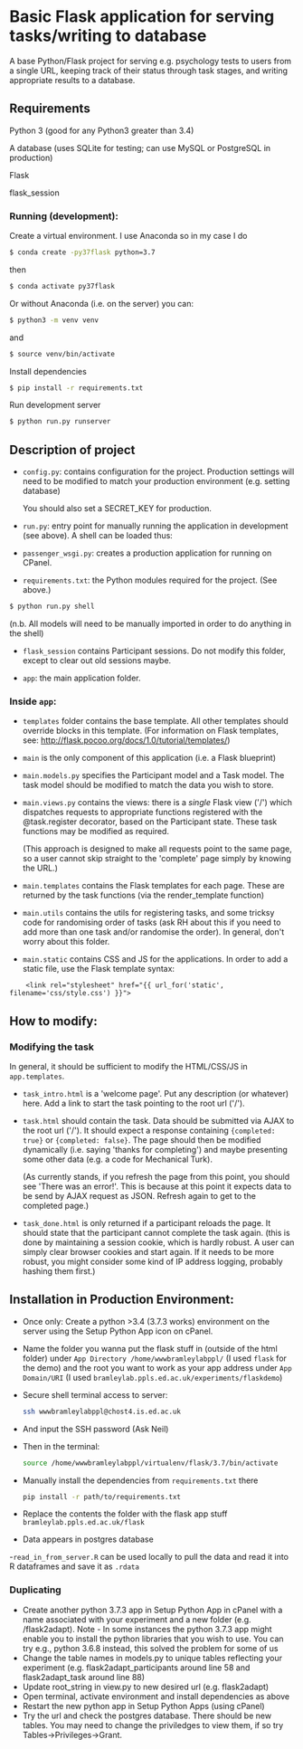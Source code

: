 Basic Flask application for serving tasks/writing to database
=============================================================

A base Python/Flask project for serving e.g. psychology tests to
users from a single URL, keeping track of their status through task stages,
and writing appropriate results to a database.

## Requirements

Python 3 (good for any Python3 greater than 3.4)

A database (uses SQLite for testing; can use MySQL or PostgreSQL in production)

Flask

flask_session


### Running (development):

Create a virtual environment.  I use Anaconda so in my case I do


```bash
$ conda create -py37flask python=3.7
```
then
```bash
$ conda activate py37flask
```

Or without Anaconda (i.e. on the server) you can:

```bash
$ python3 -m venv venv
```
and
```bash
$ source venv/bin/activate
```



Install dependencies

```bash
$ pip install -r requirements.txt
```

Run development server

```bash
$ python run.py runserver
```


## Description of project


- `config.py`: contains configuration for the project. Production settings will need to be modified to 
	match your production environment (e.g. setting database)

	You should also set a SECRET_KEY for production.
- `run.py`: entry point for manually running the application in development (see above). A shell can be loaded thus:
- `passenger_wsgi.py`: creates a production application for running on CPanel.
- `requirements.txt`: the Python modules required for the project. (See above.)


```bash
$ python run.py shell
```

(n.b. All models will need to be manually imported in order to do anything in the shell)


- `flask_session` contains Participant sessions. Do not modify this folder, except to clear out old sessions maybe.

- `app`: the main application folder. 


### Inside `app`:

- `templates` folder contains the base template. All other templates should override blocks in this template.
(For information on Flask templates, see: http://flask.pocoo.org/docs/1.0/tutorial/templates/)

- `main` is the only component of this application (i.e. a Flask blueprint)
- `main.models.py` specifies the Participant model and a Task model. The task model should be modified
	to match the data you wish to store.
- `main.views.py` contains the views: there is a *single* Flask view ('/') which dispatches requests
	to appropriate functions registered with the @task.register decorator, based on the Participant state.
	These task functions may be modified as required.

	(This approach is designed to make all requests point to the same page, so a user cannot skip straight to the
	'complete' page simply by knowing the URL.)

- `main.templates` contains the Flask templates for each page. These are returned by the task functions (via the render_template function)
- `main.utils` contains the utils for registering tasks, and some tricksy code for randomising order of tasks (ask RH about this if you need
to add more than one task and/or randomise the order). In general, don't worry about this folder.
- `main.static` contains CSS and JS for the applications. In order to add a static file, use the Flask template syntax:

```jinja2
	<link rel="stylesheet" href="{{ url_for('static', filename='css/style.css') }}">
```


## How to modify:



### Modifying the task

In general, it should be sufficient to modify the HTML/CSS/JS in `app.templates`.

- `task_intro.html` is a 'welcome page'. Put any description (or whatever) here. Add a link to start the task pointing to the root url ('/').
- `task.html` should contain the task. Data should be submitted via AJAX to the root url ('/'). It should expect a response containing 
	`{completed: true}` or `{completed: false}`. The page should then be modified dynamically (i.e. saying 'thanks for completing') and maybe
	presenting some other data (e.g. a code for Mechanical Turk).

	(As currently stands, if you refresh the page from this point, you should see 'There was an error!'. This is because
	at this point it expects data to be send by AJAX request as JSON. Refresh again to get to the completed page.)
- `task_done.html` is only returned if a participant reloads the page. It should state that the participant cannot complete the task again.
	(this is done by maintaining a session cookie, which is hardly robust. A user can simply clear browser cookies and start again. 
	If it needs to be more robust, you might consider some kind of IP address logging, probably hashing them first.)

## Installation in Production Environment:

- Once only: Create a python >3.4 (3.7.3 works) environment on the server using the Setup Python App icon on cPanel.

- Name the folder you wanna put the flask stuff in (outside of the html folder) under `App Directory /home/wwwbramleylabppl/` (I used `flask` for the demo) and the root you want to work as your app address under `App Domain/URI` (I used `bramleylab.ppls.ed.ac.uk/experiments/flaskdemo`)

- Secure shell terminal access to server:
  ```bash
  ssh wwwbramleylabppl@chost4.is.ed.ac.uk
  ```
- And input the SSH password (Ask Neil)

- Then in the terminal:
  ```bash
  source /home/wwwbramleylabppl/virtualenv/flask/3.7/bin/activate
  ```
- Manually install the dependencies from `requirements.txt` there
  ```bash
  pip install -r path/to/requirements.txt
  ```
- Replace the contents the folder with the flask app stuff `bramleylab.ppls.ed.ac.uk/flask`

- Data appears in postgres database

-`read_in_from_server.R` can be used locally to pull the data and read it into R dataframes and save it as `.rdata`

### Duplicating

- Create another python 3.7.3 app in Setup Python App in cPanel with a name associated with your experiment and a new folder (e.g. /flask2adapt). Note - In some instances the python 3.7.3 app might enable you to install the python libraries that you wish to use. You can try e.g., python 3.6.8 instead, this solved the problem for some of us
- Change the table names in models.py to unique tables reflecting your experiment (e.g. flask2adapt_participants around line 58 and flask2adapt_task around line 88)
- Update root_string in view.py to new desired url (e.g. flask2adapt)
- Open terminal, activate environment and install dependencies as above
- Restart the new python app in Setup Python Apps (using cPanel)
- Try the url and check the postgres database.  There should be new tables.  You may need to change the priviledges to view them, if so try Tables->Privileges->Grant.
